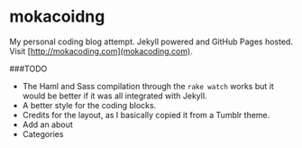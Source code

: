 mokacoidng
===

My personal coding blog attempt. Jekyll powered and GitHub Pages hosted. Visit [http://mokacoding.com](mokacoding.com).

###TODO

* The Haml and Sass compilation through the `rake watch` works but it would be better if it was all integrated with Jekyll.
* A better style for the coding blocks.
* Credits for the layout, as I basically copied it from a Tumblr theme.
* Add an about
* Categories